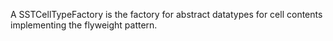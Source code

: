 A SSTCellTypeFactory is the factory for abstract datatypes for cell contents implementing the flyweight pattern.
